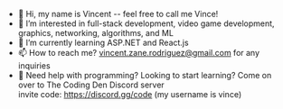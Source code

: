 - 👋 Hi, my name is Vincent -- feel free to call me Vince!
- 👀 I’m interested in full-stack development, video game development, graphics, networking, algorithms, and ML
- 🌱 I’m currently learning ASP.NET and React.js
- 📫 How to reach me? vincent.zane.rodriguez@gmail.com for any inquiries
- 💭 Need help with programming? Looking to start learning? Come on over to The Coding Den Discord server             
                  invite code: https://discord.gg/code (my username is vince)

<!---
zane-zane/zane-zane is a ✨ special ✨ repository because its `README.md` (this file) appears on your GitHub profile.
You can click the Preview link to take a look at your changes.
--->
